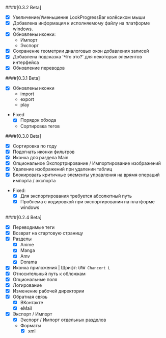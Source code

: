 ####[0.3.2 Beta]
- [x] Увеличение/Уменьшение LookProgressBar колёсиком мыши
- [x] Добавлена информация к исполняемому файлу на платформе windows.
- [x] Обновлены иконки:
  - Импорт
  - Экспорт
- [x] Сохранение геометрии диалоговых окон добавления записей
- [x] Добавлена подсказка 'Что это?' для некоторых элементов интерфейса
- [x] Обновление переводов

####[0.3.1 Beta]
- [x] Обновлены иконки
  - import
  - export
  - play
- Fixed
  - [x] Порядок обхода
  - Сортировка тегов

####[0.3.0 Beta]
- [x] Сортировка по году
- [x] Подогнать иконки фильтров
- [x] Иконка для раздела Main
- [x] Опциональное Экспортрирование / Импортирование изображений
- [x] Удаление изображений при удалении таблиц
- [x] Блокировать критичные элементы управления на врямя операций импорта / экспорта
- Fixed:
  - [x] Для экспортирования требуется абсолютный путь
  - [x] Проблема с кодировкой при экспортировании на платформе windows

####[0.2.4 Beta]
- [x] Переводимые теги
- [x] Возврат на стартовую страницу
- [x] Разделы
  - [x] Anime
  - [x] Manga
  - [x] Amv
  - [x] Dorama
- [x] Иконка приложения | Шрифт: `URW Chancert L`
- [x] Относительный путь к обложкам
- [x] Опциональные поля
- [x] Логирование
- [x] Изменение рабочей директории
- [x] Обратная связь
  - [x] ВКонтакте
  - [x] eMail
- [x] Экспорт / Импорт
  - [x] Экспорт / Импорт отдельных разделов
  - Форматы
    - [x] xml
